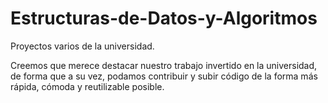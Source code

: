 # Estructuras-de-Datos-y-Algoritmos
Proyectos varios de la universidad.

Creemos que merece destacar nuestro trabajo invertido en la universidad, de forma que a su vez, podamos contribuir y subir código de la forma más rápida, cómoda y reutilizable posible.
